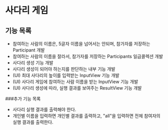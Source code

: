 # 사다리 게임
## 기능 목록
- 참여하는 사람의 이름은, 5글자 이름을 넘어서는 안되며, 참가자를 저장하는 Participant 개발
- 참여하는 사람의 이름을 잘라서, 참가자를 저장하는 Participants 일급콜렉션 개발
- 사다리 생성 기능 개발
- 사다리 생성이 되어야 하는지를 판단하는 내부 기능 개발
- (UI) 최대 사다리의 높이를 입력받는 InputView 기능 개발
- (UI) 사다리 게임에 참여하는 사람 이름을 받는 InputView 기능 개발
- (UI) 사다리 생성에 따라, 실행 결과를 보여주는 ResultView 기능 개발

###추가 기능 목록
- 사다리 실행 결과를 출력해야 한다.
- 개인별 이름을 입력하면 개인별 결과를 출력하고, 
"all"을 입력하면 전체 참여자의 실행 결과를 출력한다.

